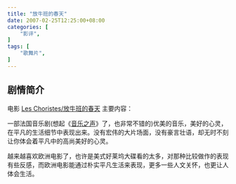 ```yaml
---
title: "放牛班的春天"
date: 2007-02-25T12:25:00+08:00
categories: [
    "影评",
]
tags: [
    "歌舞片",
]
---
```


## 剧情简介

电影 [Les Choristes/放牛班的春天](http://movie.douban.com/subject/1291549/) 主要内容：

一部法国音乐剧(想起《[音乐之声](http://movie.douban.com/subject/1294408/)》了，也非常不错的)优美的音乐，美好的心灵，在平凡的生活细节中表现出来。没有宏伟的大片场面，没有豪言壮语，却无时不刻让你体会着平凡中的高尚美好的心灵。

越来越喜欢欧洲电影了，也许是美式好莱坞大碟看的太多，对那种比较做作的表现有些反感，而欧洲电影能通过朴实平凡生活来表现，更多一些人文关怀，也更让人体会生活。
